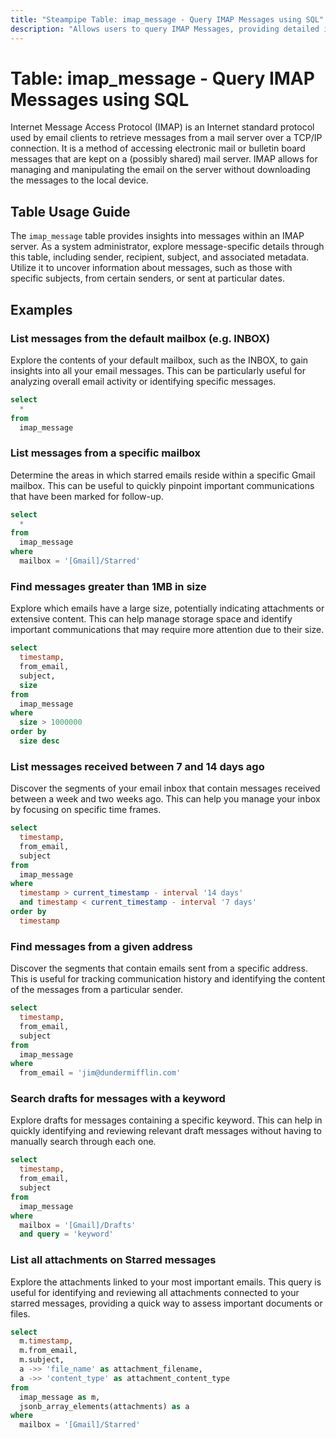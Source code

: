 ```yaml
---
title: "Steampipe Table: imap_message - Query IMAP Messages using SQL"
description: "Allows users to query IMAP Messages, providing detailed information about each message available in the user's mailbox."
---
```


# Table: imap_message - Query IMAP Messages using SQL

Internet Message Access Protocol (IMAP) is an Internet standard protocol used by email clients to retrieve messages from a mail server over a TCP/IP connection. It is a method of accessing electronic mail or bulletin board messages that are kept on a (possibly shared) mail server. IMAP allows for managing and manipulating the email on the server without downloading the messages to the local device.

## Table Usage Guide

The `imap_message` table provides insights into messages within an IMAP server. As a system administrator, explore message-specific details through this table, including sender, recipient, subject, and associated metadata. Utilize it to uncover information about messages, such as those with specific subjects, from certain senders, or sent at particular dates.

## Examples

### List messages from the default mailbox (e.g. INBOX)
Explore the contents of your default mailbox, such as the INBOX, to gain insights into all your email messages. This can be particularly useful for analyzing overall email activity or identifying specific messages.

```sql
select
  *
from
  imap_message
```

### List messages from a specific mailbox
Determine the areas in which starred emails reside within a specific Gmail mailbox. This can be useful to quickly pinpoint important communications that have been marked for follow-up.

```sql
select
  *
from
  imap_message
where
  mailbox = '[Gmail]/Starred'
```

### Find messages greater than 1MB in size
Explore which emails have a large size, potentially indicating attachments or extensive content. This can help manage storage space and identify important communications that may require more attention due to their size.

```sql
select
  timestamp,
  from_email,
  subject,
  size
from
  imap_message
where
  size > 1000000
order by
  size desc
```

### List messages received between 7 and 14 days ago
Discover the segments of your email inbox that contain messages received between a week and two weeks ago. This can help you manage your inbox by focusing on specific time frames.

```sql
select
  timestamp,
  from_email,
  subject
from
  imap_message
where
  timestamp > current_timestamp - interval '14 days'
  and timestamp < current_timestamp - interval '7 days'
order by
  timestamp
```

### Find messages from a given address
Discover the segments that contain emails sent from a specific address. This is useful for tracking communication history and identifying the content of the messages from a particular sender.

```sql
select
  timestamp,
  from_email,
  subject
from
  imap_message
where
  from_email = 'jim@dundermifflin.com'
```

### Search drafts for messages with a keyword
Explore drafts for messages containing a specific keyword. This can help in quickly identifying and reviewing relevant draft messages without having to manually search through each one.

```sql
select
  timestamp,
  from_email,
  subject
from
  imap_message
where
  mailbox = '[Gmail]/Drafts'
  and query = 'keyword'
```

### List all attachments on Starred messages
Explore the attachments linked to your most important emails. This query is useful for identifying and reviewing all attachments connected to your starred messages, providing a quick way to assess important documents or files.

```sql
select
  m.timestamp,
  m.from_email,
  m.subject,
  a ->> 'file_name' as attachment_filename,
  a ->> 'content_type' as attachment_content_type
from
  imap_message as m,
  jsonb_array_elements(attachments) as a
where
  mailbox = '[Gmail]/Starred'
```